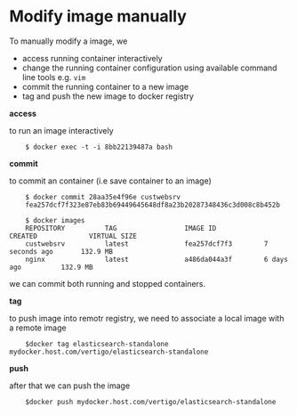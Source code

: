 # Modify image manually

To manually modify a image, we 

* access running container interactively
* change the running container configuration using available command line tools e.g. `vim`
* commit the running container to a new image
* tag and push the new image to docker registry

**access**

to run an image interactively

        $ docker exec -t -i 8bb22139487a bash

**commit**

to commit an container (i.e save container to an image)

        $ docker commit 28aa35e4f96e custwebsrv
        fea257dcf7f323e87eb83b69449645648df8a23b20287348436c3d008c8b452b

        $ docker images
        REPOSITORY          TAG                 IMAGE ID            CREATED             VIRTUAL SIZE
        custwebsrv          latest              fea257dcf7f3        7 seconds ago       132.9 MB
        nginx               latest              a486da044a3f        6 days ago          132.9 MB

we can commit both running and stopped containers.

**tag**

to push image into remotr registry, we need to associate a local image with a remote image

        $docker tag elasticsearch-standalone mydocker.host.com/vertigo/elasticsearch-standalone

**push**

after that we can push the image

        $docker push mydocker.host.com/vertigo/elasticsearch-standalone
